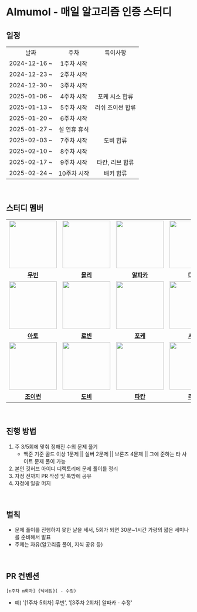 # Almumol - 매일 알고리즘 인증 스터디

## 일정

<table>
  <tr>
    <td align="center">날짜</td>
    <td align="center">주차</td>
    <td align="center">특이사항</td>
  </tr>
  <tr>
    <td align="center">2024-12-16 ~</td>
    <td align="center">1주차 시작</br></td>
    <td align="center"></br></td>
  </tr>
  <tr>
    <td align="center">2024-12-23 ~</td>
    <td align="center">2주차 시작</br></td>
    <td align="center"></br></td>
  </tr>
  <tr>
    <td align="center">2024-12-30 ~</td>
    <td align="center">3주차 시작</br></td>
    <td align="center"></br></td>
  </tr>
  <tr>
    <td align="center">2025-01-06 ~</td>
    <td align="center">4주차 시작</td>
    <td align="center">포케 시소 합류</td>
  </tr>
  <tr>
    <td align="center">2025-01-13 ~</td>
    <td align="center">5주차 시작</td>
    <td align="center">러쉬 조이썬 합류</td>
  </tr>
  <tr>
    <td align="center">2025-01-20 ~</td>
    <td align="center">6주차 시작</td>
    <td align="center"></td>
  </tr>
  <tr>
    <td align="center">2025-01-27 ~</td>
    <td align="center">설 연휴 휴식</td>
    <td align="center"></td>
  </tr>
  <tr>
    <td align="center">2025-02-03 ~</td>
    <td align="center">7주차 시작</td>
    <td align="center">도비 합류</td>
  </tr>
  <tr>
    <td align="center">2025-02-10 ~</td>
    <td align="center">8주차 시작</td>
    <td align="center"></td>
  </tr>
  <tr>
    <td align="center">2025-02-17 ~</td>
    <td align="center">9주차 시작</td>
    <td align="center">타칸, 리브 합류</td>
  </tr>
  <tr>
    <td align="center">2025-02-24 ~</td>
    <td align="center">10주차 시작</td>
    <td align="center">배키 합류</td>
  </tr>
</table>

<br/>

## 스터디 멤버

<table>
 <tr>
   <td align="center"><a href="https://github.com/hjk0761"><img src="https://avatars.githubusercontent.com/u/80106238?v=4" width="130px;" alt=""></a></td>
   <td align="center"><a href="https://github.com/jminkkk"><img src="https://avatars.githubusercontent.com/u/102847513?v=4" width="130px;" alt=""></a></td>
   <td align="center"><a href="https://github.com/slimsha2dy"><img src="https://avatars.githubusercontent.com/u/99064014?v=4" width="130px;" alt=""></a></td>
   <td align="center"><a href="https://github.com/ikjo39"><img src="https://avatars.githubusercontent.com/u/70360890?v=4" width="130px;" alt=""></a></td>
   <td align="center"><a href="https://github.com/nak-honest"><img src="https://avatars.githubusercontent.com/u/95845037?v=4" width="130px;" alt=""></a></td>
  </tr>
  <tr>
    <td align="center"><a href="https://github.com/hjk0761"><b>무빈</b></a></td>
    <td align="center"><a href="https://github.com/jminkkk"><b>몰리</b></a></td>
    <td align="center"><a href="https://github.com/slimsha2dy"><b>알파카</b></a></td>
    <td align="center"><a href="https://github.com/ikjo39"><b>다온</b></a></td>
    <td align="center"><a href="https://github.com/nak-honest"><b>낙낙</b></a></td>
  </tr>
  <tr>
   <td align="center"><a href="https://github.com/hyxrxn"><img src="https://avatars.githubusercontent.com/u/89867757?v=4" width="130px;" alt=""></a></td>
   <td align="center"><a href="https://github.com/robinjoon"><img src="https://avatars.githubusercontent.com/u/45223837?v=4" width="130px;" alt=""></a></td>
   <td align="center"><a href="https://github.com/fromitive"><img src="https://avatars.githubusercontent.com/u/46563149?v=4" width="130px;" alt=""></a></td>
   <td align="center"><a href="https://github.com/shin-jisong"><img src="https://avatars.githubusercontent.com/u/86762272?v=4" width="130px;" alt=""></a></td>
   <td align="center"><a href="https://github.com/xogns1514"><img src="https://avatars.githubusercontent.com/u/66353672?v=4" width="130px;" alt=""></a></td>
  </tr>
  <tr>
    <td align="center"><a href="https://github.com/hyxrxn"><b>아토</b></a></td>
    <td align="center"><a href="https://github.com/robinjoon"><b>로빈</b></a></td>
    <td align="center"><a href="https://github.com/fromitive"><b>포케</b></a></td>
    <td align="center"><a href="https://github.com/shin-jisong"><b>시소</b></a></td>
    <td align="center"><a href="https://github.com/xogns1514"><b>러쉬</b></a></td>
  </tr>
  <tr>
   <td align="center"><a href="https://github.com/youngsu5582"><img src="https://avatars.githubusercontent.com/u/98307410?v=4" width="130px;" alt=""></a></td>
   <td align="center"><a href="https://github.com/Dobby-Kim"><img src="https://avatars.githubusercontent.com/u/113661364?v=4" width="130px;" alt=""></a></td>
   <td align="center"><a href="https://github.com/jhon3242"><img src="https://avatars.githubusercontent.com/u/78288539?v=4" width="130px;" alt=""></a></td>
   <td align="center"><a href="https://github.com/Minjoo522"><img src="https://avatars.githubusercontent.com/u/131349867?v=4" width="130px;" alt=""></a></td>
   <td align="center"><a href="https://github.com/ehBeak"><img src="https://avatars.githubusercontent.com/u/78892355?v=4" width="130px;" alt=""></a></td>
  </tr>
  <tr>
    <td align="center"><a href="https://github.com/youngsu5582"><b>조이썬</b></a></td>
    <td align="center"><a href="https://github.com/Dobby-Kim"><b>도비</b></a></td>
    <td align="center"><a href="https://github.com/jhon3242"><b>타칸</b></a></td>
    <td align="center"><a href="https://github.com/Minjoo522"><b>리브</b></a></td>
    <td align="center"><a href="https://github.com/ehBeak"><b>배키</b></a></td>
  </tr>
</table>

<br/>

## 진행 방법

1. 주 3/5회에 맞춰 정해진 수의 문제 풀기
    - 백준 기준 골드 이상 1문제 || 실버 2문제 || 브론즈 4문제 || 그에 준하는 타 사이트 문제 풀이 가능
2. 본인 깃허브 아이디 디랙토리에 문제 풀이를 정리
3. 자정 전까지 PR 작성 및 톡방에 공유
4. 자정에 일괄 머지

<br/>

## 벌칙

- 문제 풀이를 진행하지 못한 날을 세서, 5회가 되면 30분~1시간 가량의 짧은 세미나를 준비해서 발표
- 주제는 자유(알고리즘 풀이, 지식 공유 등)

<br/>

## PR 컨벤션

`[n주차 m회차] {닉네임}( - 수정)`

- 예) '[1주차 5회차] 무빈', '[3주차 2회차] 알파카 - 수정'
